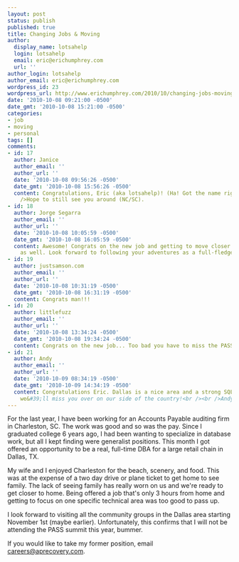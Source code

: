 ```yaml
---
layout: post
status: publish
published: true
title: Changing Jobs & Moving
author:
  display_name: lotsahelp
  login: lotsahelp
  email: eric@erichumphrey.com
  url: ''
author_login: lotsahelp
author_email: eric@erichumphrey.com
wordpress_id: 23
wordpress_url: http://www.erichumphrey.com/2010/10/changing-jobs-moving/
date: '2010-10-08 09:21:00 -0500'
date_gmt: '2010-10-08 15:21:00 -0500'
categories:
- job
- moving
- personal
tags: []
comments:
- id: 17
  author: Janice
  author_email: ''
  author_url: ''
  date: '2010-10-08 09:56:26 -0500'
  date_gmt: '2010-10-08 15:56:26 -0500'
  content: Congratulations, Eric (aka lotsahelp)! (Ha! Got the name right!)<br /><br
    />Hope to still see you around (NC/SC).
- id: 18
  author: Jorge Segarra
  author_email: ''
  author_url: ''
  date: '2010-10-08 10:05:59 -0500'
  date_gmt: '2010-10-08 16:05:59 -0500'
  content: Awesome! Congrats on the new job and getting to move closer to your family
    as well. Look forward to following your adventures as a full-fledged DBA now!
- id: 19
  author: justsamson.com
  author_email: ''
  author_url: ''
  date: '2010-10-08 10:31:19 -0500'
  date_gmt: '2010-10-08 16:31:19 -0500'
  content: Congrats man!!!
- id: 20
  author: littlefuzz
  author_email: ''
  author_url: ''
  date: '2010-10-08 13:34:24 -0500'
  date_gmt: '2010-10-08 19:34:24 -0500'
  content: Congrats on the new job... Too bad you have to miss the PASS Summit!
- id: 21
  author: Andy
  author_email: ''
  author_url: ''
  date: '2010-10-09 08:34:19 -0500'
  date_gmt: '2010-10-09 14:34:19 -0500'
  content: Congratulations Eric. Dallas is a nice area and a strong SQL community,
    we&#39;ll miss you over on our side of the country!<br /><br />Andy
---
```

<p>For the last year, I have been working for an Accounts Payable auditing firm in Charleston, SC. The work was good and so was the pay. Since I graduated college 6 years ago, I had been wanting to specialize in database work, but all I kept finding were generalist positions. This month I got offered an opportunity to be a real, full-time DBA for a large retail chain in Dallas, TX.</p>
<p>My wife and I enjoyed Charleston for the beach, scenery, and food. This was at the expense of a two day drive or plane ticket to get home to see family. The lack of seeing family has really worn on us and we're ready to get closer to home. Being offered a job that's only 3 hours from home and getting to focus on one specific&nbsp;technical&nbsp;area was too good to pass up.</p>
<p>I look forward to visiting all the community groups in the Dallas area starting November 1st (maybe earlier). Unfortunately, this confirms that I will not be attending the PASS summit this year, bummer.</p>
<p>If you would like to take my former position, email <a href="mailto:careers@aprecovery.com">careers@aprecovery.com</a>.</p>
